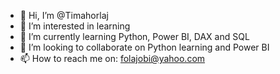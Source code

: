 - 👋 Hi, I’m @Timahorlaj
- 👀 I’m interested in learning
- 🌱 I’m currently learning Python, Power BI, DAX and SQL
- 💞️ I’m looking to collaborate on Python learning and Power BI
- 📫 How to reach me on: folajobi@yahoo.com

<!---
Timahorlaj/Timahorlaj is a ✨ special ✨ repository because its `README.md` (this file) appears on your GitHub profile.
You can click the Preview link to take a look at your changes.
--->
